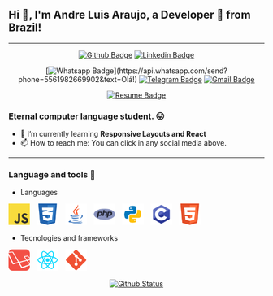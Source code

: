 ## Hi 👋, I'm Andre Luis Araujo, a Developer 🚀 from Brazil!

---

<div align="center">

[![Github Badge](https://img.shields.io/badge/-Github-000?style=flat-square&logo=Github&logoColor=white&link=https://github.com/sancho41)](https://github.com/dedecidao)
[![Linkedin Badge](https://img.shields.io/badge/-LinkedIn-blue?style=flat-square&logo=Linkedin&logoColor=white&link=https://www.linkedin.com/in/gabriel-sancho-99888a180/)](https://www.linkedin.com/in/andr%C3%A9-luis-2b31ba170/)

[![Whatsapp Badge](https://img.shields.io/badge/-Whatsapp-4CA143?style=flat-square&labelColor=4CA143&logo=whatsapp&logoColor=white&link=https://api.whatsapp.com/send?phone=5561983316388&text=Olá!)](https://api.whatsapp.com/send?phone=5561982669902&text=Olá!)
[![Telegram Badge](https://img.shields.io/badge/-Telegram-1ca0f1?style=flat-square&labelColor=1ca0f1&logo=telegram&logoColor=white&link=https://t.me/G_Sancho)](https://t.me/dedecidao)
[![Gmail Badge](https://img.shields.io/badge/-Gmail-c14438?style=flat-square&logo=Gmail&logoColor=white&link=mailto:gabriel.sancho13@gmail.com)](mailto:dedefest@gmail.com)

[![Resume Badge](https://img.shields.io/badge/-Resume-000?style=flat-square&logo=read-the-docs&logoColor=white&link=https://sancho41.github.io/curriculum.html)](#)

</div>

### Eternal computer language student.  😛

- 🌱 I’m currently learning **Responsive Layouts and React**
- 📫 How to reach me: You can click in any social media above.

---

### Language and tools 🔑

- Languages


<p float="left">
  <img width="42px" style="margin-right: 10px;" src="https://raw.githubusercontent.com/dedecidao/dedecidao/master/resources/images/javascript.png" />
  <img width="42px" style="margin-right: 10px;" src="https://raw.githubusercontent.com/dedecidao/dedecidao/master/resources/images/css.png" />
  <img width="42px" style="margin-right: 10px;" src="https://raw.githubusercontent.com/dedecidao/dedecidao/master/resources/images/java.png" />
  <img width="42px" style="margin-right: 10px;" src="https://raw.githubusercontent.com/dedecidao/dedecidao/master/resources/images/php.png" />
  <img width="42px" style="margin-right: 10px;" src="https://raw.githubusercontent.com/dedecidao/dedecidao/master/resources/images/python.png" />
  <img width="42px" style="margin-right: 10px;" src="https://raw.githubusercontent.com/dedecidao/dedecidao/master/resources/images/c.png" />
  <img width="42px" style="margin-right: 10px;" src="https://raw.githubusercontent.com/dedecidao/dedecidao/master/resources/images/html5.png" />
</p>

- Tecnologies and frameworks

<p float="left">
  <img width="42px" style="margin-right: 10px;" src="https://raw.githubusercontent.com/dedecidao/dedecidao/master/resources/images/laravel.png" />
  <img width="42px" style="margin-right: 10px;" src="https://raw.githubusercontent.com/dedecidao/dedecidao/master/resources/images/react.png" />
  <img width="42px" style="margin-right: 10px;" src="https://raw.githubusercontent.com/dedecidao/dedecidao/master/resources/images/git.png" />

</p>

<div align="center">

[![Github Status](https://github-readme-stats.vercel.app/api?username=dedecidao&show_icons=true&title_color=fff&icon_color=79ff97&text_color=9f9f9f&bg_color=151515)](https://github.com/dedecidao/dedecidao)

</div>
